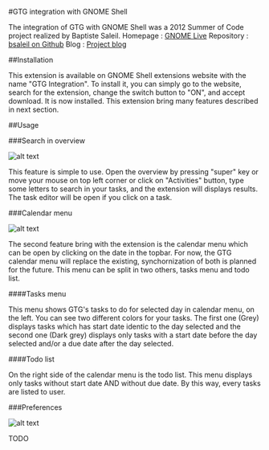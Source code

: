 #GTG integration with GNOME Shell

The integration of GTG with GNOME Shell was a 2012 Summer of Code project realized by Baptiste Saleil.
Homepage : [GNOME Live](https://live.gnome.org/SummerOfCode2012/Projects/BaptisteSaleil_GTG_GNOME_Shell)
Repository : [bsaleil on Github](https://github.com/bsaleil)
Blog : [Project blog](http://bsaleil.org/blog/)

##Installation

This extension is available on GNOME Shell extensions website with the name "GTG Integration". To install it, you can simply go to the website, search for the extension, change the switch button to "ON", and accept download. It is now installed.
This extension bring many features described in next section.

##Usage

###Search in overview

![alt text](http://bsaleil.org/blog/wp-content/uploads/2012/07/search.png "Search in overview")

This feature is simple to use.
Open the overview by pressing "super" key or move your mouse on top left corner or click on "Activities" button, type some letters to search in your tasks, and the extension will displays results.
The task editor will be open if you click on a task.

###Calendar menu

![alt text](http://bsaleil.org/blog/wp-content/uploads/2012/07/calendar.png "Calendar Menu")

The second feature bring with the extension is the calendar menu which can be open by clicking on the date in the topbar.
For now, the GTG calendar menu will replace the existing, synchornization of both is planned for the future.
This menu can be split in two others, tasks menu and todo list.

####Tasks menu

This menu shows GTG's tasks to do for selected day in calendar menu, on the left.
You can see two different colors for your tasks.
The first one (Grey) displays tasks which has start date identic to the day selected and the second one (Dark grey) displays only tasks with a start date before the day selected and/or a due date after the day selected.

####Todo list

On the right side of the calendar menu is the todo list.
This menu displays only tasks without start date AND without due date.
By this way, every tasks are listed to user.

###Preferences

![alt text](http://bsaleil.org/blog/wp-content/uploads/2012/07/preferences.png "Preferences")

TODO
